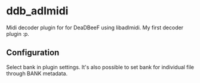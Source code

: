 # ddb_adlmidi
Midi decoder plugin for for DeaDBeeF using libadlmidi. My first decoder plugin :p.

## Configuration
Select bank in plugin settings. It's also possible to set bank for individual file through BANK metadata.
